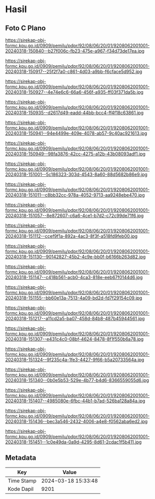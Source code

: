 # Hasil

## Foto C Plano

https://sirekap-obj-formc.kpu.go.id/0909/pemilu/pdpr/92/08/06/20/01/9208062001001-20240318-150840--b27f006c-fb23-475e-a967-f34d73de17ea.jpg

https://sirekap-obj-formc.kpu.go.id/0909/pemilu/pdpr/92/08/06/20/01/9208062001001-20240318-150917--25f2f7a0-c861-4d03-a9bb-f6cface5d952.jpg

https://sirekap-obj-formc.kpu.go.id/0909/pemilu/pdpr/92/08/06/20/01/9208062001001-20240318-150927--4e74e6c6-66a6-456f-a935-ff03f371da5b.jpg

https://sirekap-obj-formc.kpu.go.id/0909/pemilu/pdpr/92/08/06/20/01/9208062001001-20240318-150935--d2617d49-eadd-44bb-bcc4-ff4f18c63861.jpg

https://sirekap-obj-formc.kpu.go.id/0909/pemilu/pdpr/92/08/06/20/01/9208062001001-20240318-150941--94e4499e-409e-4078-ab57-9c40ac921613.jpg

https://sirekap-obj-formc.kpu.go.id/0909/pemilu/pdpr/92/08/06/20/01/9208062001001-20240318-150949--98fa3876-42cc-4275-a12b-43b08093adf1.jpg

https://sirekap-obj-formc.kpu.go.id/0909/pemilu/pdpr/92/08/06/20/01/9208062001001-20240318-151001--5c186323-303d-4543-8a60-88d5682b86e9.jpg

https://sirekap-obj-formc.kpu.go.id/0909/pemilu/pdpr/92/08/06/20/01/9208062001001-20240318-151011--c8bb32cc-978a-4052-9713-aa9248ebe470.jpg

https://sirekap-obj-formc.kpu.go.id/0909/pemilu/pdpr/92/08/06/20/01/9208062001001-20240318-151057--8e872607-c6a6-4ce1-b7d2-c72c99de71f6.jpg

https://sirekap-obj-formc.kpu.go.id/0909/pemilu/pdpr/92/08/06/20/01/9208062001001-20240318-151112--ccef9f1a-892a-4ac3-8f3f-a518fd9feb00.jpg

https://sirekap-obj-formc.kpu.go.id/0909/pemilu/pdpr/92/08/06/20/01/9208062001001-20240318-151130--90142827-45b2-4c9e-bb0f-b6166b263d82.jpg

https://sirekap-obj-formc.kpu.go.id/0909/pemilu/pdpr/92/08/06/20/01/9208062001001-20240318-151147--c418b561-acb0-4ca3-818e-eeb67f0144d6.jpg

https://sirekap-obj-formc.kpu.go.id/0909/pemilu/pdpr/92/08/06/20/01/9208062001001-20240318-151155--bb60e13a-7513-4a09-bd2d-fd7f29154c09.jpg

https://sirekap-obj-formc.kpu.go.id/0909/pemilu/pdpr/92/08/06/20/01/9208062001001-20240318-151217--a11cd2a5-ba07-458d-84b8-487b45944561.jpg

https://sirekap-obj-formc.kpu.go.id/0909/pemilu/pdpr/92/08/06/20/01/9208062001001-20240318-151307--e431c4c0-08bf-4624-8478-8f1f550b6a78.jpg

https://sirekap-obj-formc.kpu.go.id/0909/pemilu/pdpr/92/08/06/20/01/9208062001001-20240318-151324--9f235c4a-1fe3-4427-9f66-b5a20733564a.jpg

https://sirekap-obj-formc.kpu.go.id/0909/pemilu/pdpr/92/08/06/20/01/9208062001001-20240318-151340--0b0e5b53-529e-4b77-b4d6-8366559055d6.jpg

https://sirekap-obj-formc.kpu.go.id/0909/pemilu/pdpr/92/08/06/20/01/9208062001001-20240318-151407--4985080e-6fbc-44b1-b7ad-526ba128a84a.jpg

https://sirekap-obj-formc.kpu.go.id/0909/pemilu/pdpr/92/08/06/20/01/9208062001001-20240318-151436--bec3a546-2432-4006-a4e8-f0562aba6ed2.jpg

https://sirekap-obj-formc.kpu.go.id/0909/pemilu/pdpr/92/08/06/20/01/9208062001001-20240318-151451--1c0e49da-0a9d-4295-8d61-2cdac1f5b411.jpg


## Metadata

| Key        | Value               |
| ---------- | ------------------- |
| Time Stamp | 2024-03-18 15:33:48 |
| Kode Dapil | 9201                |



